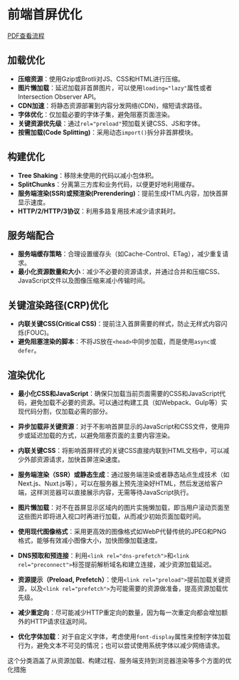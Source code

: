 # 前端首屏优化

<a href="../pdf/3.pdf" target="_blank">PDF查看流程</a>

## 加载优化
- **压缩资源**：使用Gzip或Brotli对JS、CSS和HTML进行压缩。
- **图片懒加载**：延迟加载非首屏图片，可以使用`loading="lazy"`属性或者Intersection Observer API。
- **CDN加速**：将静态资源部署到内容分发网络(CDN)，缩短请求路径。
- **字体优化**：仅加载必要的字体子集，避免阻塞页面渲染。
- **关键资源优先级**：通过`rel="preload"`预加载关键CSS、JS和字体。
- **按需加载(Code Splitting)**：采用动态`import()`拆分非首屏模块。

## 构建优化
- **Tree Shaking**：移除未使用的代码以减小包体积。
- **SplitChunks**：分离第三方库和业务代码，以便更好地利用缓存。
- **服务端渲染(SSR)或预渲染(Prerendering)**：提前生成HTML内容，加快首屏显示速度。
- **HTTP/2/HTTP/3协议**：利用多路复用技术减少请求耗时。

## 服务端配合
- **服务端缓存策略**：合理设置缓存头（如Cache-Control、ETag），减少重复请求。
- **最小化资源数量和大小**：减少不必要的资源请求，并通过合并和压缩CSS、JavaScript文件以及图像压缩来减小传输时间。

## 关键渲染路径(CRP)优化
- **内联关键CSS(Critical CSS)**：提前注入首屏需要的样式，防止无样式内容闪烁(FOUC)。
- **避免阻塞渲染的脚本**：不将JS放在`<head>`中同步加载，而是使用`async`或`defer`。

## 渲染优化

+ **最小化CSS和JavaScript**：确保只加载当前页面需要的CSS和JavaScript代码，避免加载不必要的资源。可以通过构建工具（如Webpack、Gulp等）实现代码分割，仅加载必需的部分。

+ **异步加载非关键资源**：对于不影响首屏显示的JavaScript和CSS文件，使用异步或延迟加载的方式，以避免阻塞页面的主要内容渲染。

+  **内联关键CSS**：将影响首屏样式的关键CSS直接内联到HTML文档中，可以减少外部资源请求，加快首屏渲染速度。

+  **服务端渲染（SSR）或静态生成**：通过服务端渲染或者静态站点生成技术（如Next.js、Nuxt.js等），可以在服务器上预先渲染好HTML，然后发送给客户端，这样浏览器可以直接展示内容，无需等待JavaScript执行。

+  **图片懒加载**：对不在首屏显示区域内的图片实施懒加载，即当用户滚动页面至这些图片即将进入视口时再进行加载，从而减少初始页面加载时间。

+ **使用现代图像格式**：采用更高效的图像格式如WebP代替传统的JPEG和PNG格式，能够有效减小图像大小，加快图像加载速度。

+ **DNS预取和预连接**：利用`<link rel="dns-prefetch">`和`<link rel="preconnect">`标签提前解析域名和建立连接，减少资源加载延迟。

+ **资源提示（Preload, Prefetch）**：使用`<link rel="preload">`提前加载关键资源，以及`<link rel="prefetch">`为可能需要的资源做准备，提高资源加载优先级。

+ **减少重定向**：尽可能减少HTTP重定向的数量，因为每一次重定向都会增加额外的HTTP请求往返时间。

+ **优化字体加载**：对于自定义字体，考虑使用`font-display`属性来控制字体加载行为，避免文本不可见的情况；也可以尝试使用系统字体以减少网络请求。



这个分类涵盖了从资源加载、构建过程、服务端支持到浏览器渲染等多个方面的优化措施